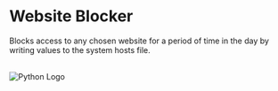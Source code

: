 # Website Blocker
Blocks access to any chosen website for a period of time in the day by writing values to the system hosts file.
<br>
<br>

![Python Logo](https://github.com/Lylio/images/blob/master/python-logo.png)
